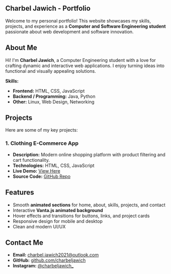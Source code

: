 ## Charbel Jawich - Portfolio
Welcome to my personal portfolio!
This website showcases my skills, projects, and experience as a **Computer and Software Engineering student** passionate about web development and software innovation.

## About Me
Hi! I'm **Charbel Jawich**, a Computer Engineering student with a love for crafting dynamic and interactive web applications. I enjoy turning ideas into functional and visually appealing solutions.  

**Skills:**  
- **Frontend:** HTML, CSS, JavaScript  
- **Backend / Programming:** Java, Python  
- **Other:** Linux, Web Design, Networking  


## Projects
Here are some of my key projects:
### 1. Clothing E-Commerce App
- **Description:** Modern online shopping platform with product filtering and cart functionality.  
- **Technologies:** HTML, CSS, JavaScript  
- **Live Demo:** [View Here](https://charbeljawich.github.io/ClothingApp/)  
- **Source Code:** [GitHub Repo](https://github.com/charbeljawich/ClothingApp)

## Features
- Smooth **animated sections** for home, about, skills, projects, and contact  
- Interactive **Vanta.js animated background**  
- Hover effects and transitions for buttons, links, and project cards  
- Responsive design for mobile and desktop  
- Clean and modern UI/UX  

## Contact Me
- **Email:** [charbel.jawich2021@outlook.com](mailto:charbel.jawich2021@outlook.com)  
- **GitHub:** [github.com/charbeljawich](https://github.com/charbeljawich)  
- **Instagram:** [@charbeljawich_](https://www.instagram.com/charbeljawich_)  
